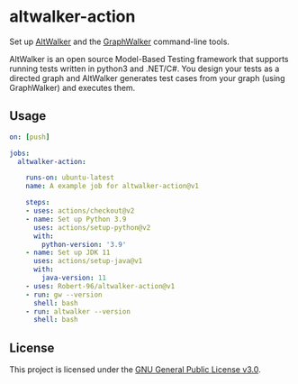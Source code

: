 # altwalker-action

Set up [AltWalker](https://altom.gitlab.io/altwalker/altwalker/) and the [GraphWalker](https://graphwalker.github.io/) command-line tools.

AltWalker is an open source Model-Based Testing framework that supports running tests written in python3 and .NET/C#. You design your tests as a directed graph and AltWalker generates test cases from your graph (using GraphWalker) and executes them.

## Usage

```yml
on: [push]

jobs:
  altwalker-action:

    runs-on: ubuntu-latest
    name: A example job for altwalker-action@v1

    steps:
    - uses: actions/checkout@v2
    - name: Set up Python 3.9
      uses: actions/setup-python@v2
      with:
        python-version: '3.9'
    - name: Set up JDK 11
      uses: actions/setup-java@v1
      with:
        java-version: 11
    - uses: Robert-96/altwalker-action@v1
    - run: gw --version
      shell: bash
    - run: altwalker --version
      shell: bash
```

## License

This project is licensed under the [GNU General Public License v3.0](https://github.com/Robert-96/altwalker-action/blob/main/LICENSE).